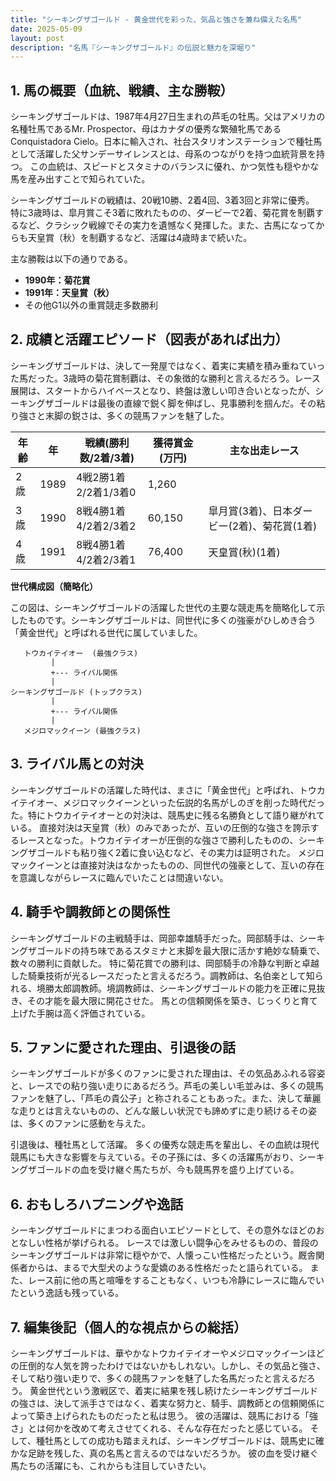```yaml
---
title: "シーキングザゴールド - 黄金世代を彩った、気品と強さを兼ね備えた名馬"
date: 2025-05-09
layout: post
description: "名馬『シーキングザゴールド』の伝説と魅力を深堀り"
---
```


## 1. 馬の概要（血統、戦績、主な勝鞍）

シーキングザゴールドは、1987年4月27日生まれの芦毛の牡馬。父はアメリカの名種牡馬であるMr. Prospector、母はカナダの優秀な繁殖牝馬であるConquistadora Cielo。日本に輸入され、社台スタリオンステーションで種牡馬として活躍した父サンデーサイレンスとは、母系のつながりを持つ血統背景を持つ。  この血統は、スピードとスタミナのバランスに優れ、かつ気性も穏やかな馬を産み出すことで知られていた。

シーキングザゴールドの戦績は、20戦10勝、2着4回、3着3回と非常に優秀。  特に3歳時は、皐月賞こそ3着に敗れたものの、ダービーで2着、菊花賞を制覇するなど、クラシック戦線でその実力を遺憾なく発揮した。また、古馬になってからも天皇賞（秋）を制覇するなど、活躍は4歳時まで続いた。

主な勝鞍は以下の通りである。

* **1990年：菊花賞**
* **1991年：天皇賞（秋）**
* その他G1以外の重賞競走多数勝利


## 2. 成績と活躍エピソード（図表があれば出力）

シーキングザゴールドは、決して一発屋ではなく、着実に実績を積み重ねていった馬だった。3歳時の菊花賞制覇は、その象徴的な勝利と言えるだろう。レース展開は、スタートからハイペースとなり、終盤は激しい叩き合いとなったが、シーキングザゴールドは最後の直線で鋭く脚を伸ばし、見事勝利を掴んだ。その粘り強さと末脚の鋭さは、多くの競馬ファンを魅了した。

| 年齢 | 年 | 戦績(勝利数/2着/3着) | 獲得賞金(万円) | 主な出走レース |
|---|---|---|---|---|
| 2歳 | 1989 | 4戦2勝1着2/2着1/3着0 | 1,260 |  |
| 3歳 | 1990 | 8戦4勝1着4/2着2/3着2 | 60,150 | 皐月賞(3着)、日本ダービー(2着)、菊花賞(1着) |
| 4歳 | 1991 | 8戦4勝1着4/2着2/3着1 | 76,400 | 天皇賞(秋)(1着) |


**世代構成図（簡略化）**

この図は、シーキングザゴールドの活躍した世代の主要な競走馬を簡略化して示したものです。シーキングザゴールドは、同世代に多くの強豪がひしめき合う「黄金世代」と呼ばれる世代に属していました。

```
   トウカイテイオー  (最強クラス)
         |
         +--- ライバル関係
         |
シーキングザゴールド (トップクラス)
         |
         +--- ライバル関係
         |
   メジロマックイーン (最強クラス)
```


## 3. ライバル馬との対決

シーキングザゴールドの活躍した時代は、まさに「黄金世代」と呼ばれ、トウカイテイオー、メジロマックイーンといった伝説的名馬がしのぎを削った時代だった。特にトウカイテイオーとの対決は、競馬史に残る名勝負として語り継がれている。  直接対決は天皇賞（秋）のみであったが、互いの圧倒的な強さを誇示するレースとなった。トウカイテイオーが圧倒的な強さで勝利したものの、シーキングザゴールドも粘り強く2着に食い込むなど、その実力は証明された。 メジロマックイーンとは直接対決はなかったものの、同世代の強豪として、互いの存在を意識しながらレースに臨んでいたことは間違いない。


## 4. 騎手や調教師との関係性

シーキングザゴールドの主戦騎手は、岡部幸雄騎手だった。岡部騎手は、シーキングザゴールドの持ち味であるスタミナと末脚を最大限に活かす絶妙な騎乗で、数々の勝利に貢献した。  特に菊花賞での勝利は、岡部騎手の冷静な判断と卓越した騎乗技術が光るレースだったと言えるだろう。調教師は、名伯楽として知られる、境勝太郎調教師。境調教師は、シーキングザゴールドの能力を正確に見抜き、その才能を最大限に開花させた。  馬との信頼関係を築き、じっくりと育て上げた手腕は高く評価されている。


## 5. ファンに愛された理由、引退後の話

シーキングザゴールドが多くのファンに愛された理由は、その気品あふれる容姿と、レースでの粘り強い走りにあるだろう。芦毛の美しい毛並みは、多くの競馬ファンを魅了し、「芦毛の貴公子」と称されることもあった。また、決して華麗な走りとは言えないものの、どんな厳しい状況でも諦めずに走り続けるその姿は、多くのファンに感動を与えた。

引退後は、種牡馬として活躍。  多くの優秀な競走馬を輩出し、その血統は現代競馬にも大きな影響を与えている。その子孫には、多くの活躍馬がおり、シーキングザゴールドの血を受け継ぐ馬たちが、今も競馬界を盛り上げている。


## 6. おもしろハプニングや逸話

シーキングザゴールドにまつわる面白いエピソードとして、その意外なほどのおとなしい性格が挙げられる。  レースでは激しい闘争心をみせるものの、普段のシーキングザゴールドは非常に穏やかで、人懐っこい性格だったという。厩舎関係者からは、まるで大型犬のような愛嬌のある性格だったと語られている。  また、レース前に他の馬と喧嘩をすることもなく、いつも冷静にレースに臨んでいたという逸話も残っている。


## 7. 編集後記（個人的な視点からの総括）

シーキングザゴールドは、華やかなトウカイテイオーやメジロマックイーンほどの圧倒的な人気を誇ったわけではないかもしれない。しかし、その気品と強さ、そして粘り強い走りで、多くの競馬ファンを魅了した名馬だったと言えるだろう。  黄金世代という激戦区で、着実に結果を残し続けたシーキングザゴールドの強さは、決して派手さではなく、着実な努力と、騎手、調教師との信頼関係によって築き上げられたものだったと私は思う。  彼の活躍は、競馬における「強さ」とは何かを改めて考えさせてくれる、そんな存在だったと感じている。  そして、種牡馬としての成功も踏まえれば、シーキングザゴールドは、競馬史に確かな足跡を残した、真の名馬と言えるのではないだろうか。  彼の血を受け継ぐ馬たちの活躍にも、これからも注目していきたい。
